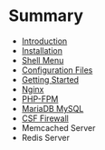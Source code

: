 # Summary

* [Introduction](README.md)
* [Installation](installation.md)
* [Shell Menu](shell_menu.md)
* [Configuration Files](configuration_files.md)
* [Getting Started](getting_started.md)
* [Nginx](nginx.md)
* [PHP-FPM](php-fpm.md)
* [MariaDB MySQL](mariadb_mysql.md)
* [CSF Firewall](csf_firewall.md)
* Memcached Server
* Redis Server

